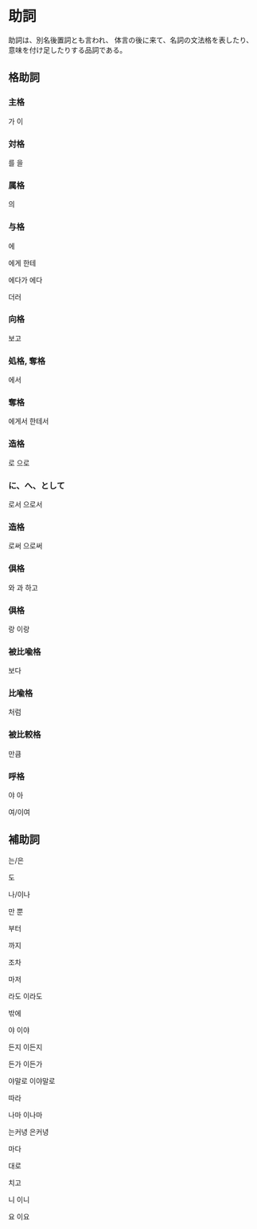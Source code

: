 # 助詞
助詞は、別名後置詞とも言われ、
体言の後に来て、名詞の文法格を表したり、意味を付け足したりする品詞である。

## 格助詞
### 主格
가
이

### 対格
를
을

### 属格
의

### 与格 
에

에게
한테

에다가
에다

더러

### 向格
보고


### 処格, 奪格
에서

### 奪格
에게서
한테서

### 造格
로
으로

### に、へ、として
로서
으로서

### 造格
로써
으로써

### 倶格
와
과
하고

### 倶格
랑
이랑

### 被比喩格
보다

### 比喩格
처럼

### 被比較格
만큼

### 呼格
야
아

여/이여


## 補助詞
는/은

도

나/이나

만
뿐

부터

까지

조차

마저

라도
이라도

밖에

야
이야

든지
이든지

든가
이든가

야말로
이야말로

따라

나마
이나마

는커녕
은커녕

마다

대로

치고

니
이니

요
이요


